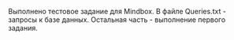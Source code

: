 Выполнено тестовое задание для Mindbox. В файле Queries.txt - запросы к базе данных. Остальная часть - выполнение первого задания.
